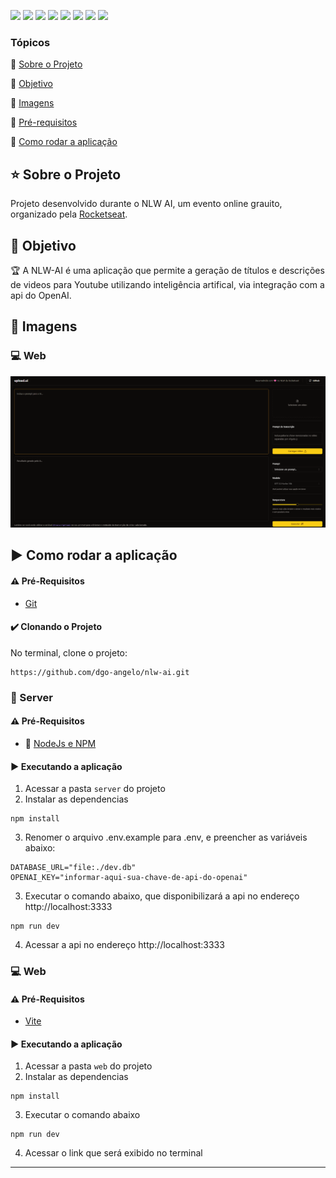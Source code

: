 <p align="left">
  <img src="https://img.shields.io/static/v1?label=REACT&message=BIBLIOTECA&color=blue&style=for-the-badge&logo=REACT"/>

  <img src="https://img.shields.io/static/v1?label=TYPESCRIPT&message=language&color=red&style=for-the-badge&logo=TYPESCRIPT"/>
<img src="https://img.shields.io/static/v1?label=NODEJS&message=SERVER&color=green&style=for-the-badge&logo=nodedotjs"/>

<img src="https://img.shields.io/static/v1?label=OPENAI&message=SERVER&color=green&style=for-the-badge&logo=OPENAI"/>

<img src="https://img.shields.io/static/v1?label=prisma&message=SERVER&color=green&style=for-the-badge&logo=prisma"/>
<img src="https://img.shields.io/static/v1?label=sqlite&message=DATABASE&color=cyan&style=for-the-badge&logo=sqlite"/>


<img src="https://img.shields.io/static/v1?label=TAILWINDCSS&message=STYLE&color=purple&style=for-the-badge&logo=TAILWINDCSS"/>
  <img src="https://img.shields.io/static/v1?label=chrome&message=plataform&color=yellow&style=for-the-badge&logo=google-chrome"/>
</p>


### Tópicos 

:small_blue_diamond: [Sobre o Projeto](#star-sobre-o-projeto)

:small_blue_diamond: [Objetivo](#dart-objetivo)

:small_blue_diamond: [Imagens](#sunrise_over_mountains-imagens)

:small_blue_diamond: [Pré-requisitos](#warning-pré-requisitos)

:small_blue_diamond: [Como rodar a aplicação](#arrow_forward-como-rodar-a-aplicação)

## :star: Sobre o Projeto 

 Projeto desenvolvido durante o NLW AI, um evento online grauito, organizado pela [Rocketseat](https://lp.rocketseat.com.br/nlw). 



## :dart: Objetivo

:trophy: A NLW-AI é uma aplicação que permite a geração de títulos e descrições de videos para Youtube utilizando inteligência artifical, via integração com a api do OpenAI. 


## :sunrise_over_mountains: Imagens

### :computer: Web
![](/images/nlw-ai.png)


## :arrow_forward: Como rodar a aplicação 

#### :warning: Pré-Requisitos

- [Git](https://git-scm.com/)

#### :heavy_check_mark: Clonando o Projeto

No terminal, clone o projeto: 

```
https://github.com/dgo-angelo/nlw-ai.git
```

### :station: Server

#### :warning: Pré-Requisitos

- :link: [NodeJs e NPM](https://nodejs.org/en/)


#### :arrow_forward: Executando a aplicação

1) Acessar a pasta ```server``` do projeto
2) Instalar as dependencias
```
npm install
```
3) Renomer o arquivo .env.example para .env, e preencher as variáveis abaixo:

```
DATABASE_URL="file:./dev.db"
OPENAI_KEY="informar-aqui-sua-chave-de-api-do-openai"
```

3) Executar o comando abaixo, que disponibilizará a api no endereço http://localhost:3333

```
npm run dev
```

4) Acessar a api no endereço http://localhost:3333

### :computer: Web

#### :warning: Pré-Requisitos

- [Vite](https://vitejs.dev/)

#### :arrow_forward: Executando a aplicação

1) Acessar a pasta ```web``` do projeto
2) Instalar as dependencias

```
npm install
```

3) Executar o comando abaixo

```
npm run dev
```

4) Acessar o link que será exibido no terminal

<hr/>